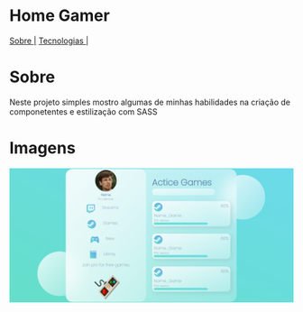 # Home Gamer



<p aling="center">
    <a href="">Sobre |</a>
    <a href="">Tecnologias |</a>
    

</p>



# Sobre
<p> Neste projeto simples mostro algumas de minhas habilidades na criação de componetentes e estilização com SASS</p>


# Imagens

<img src="./git/Home.png"/>




